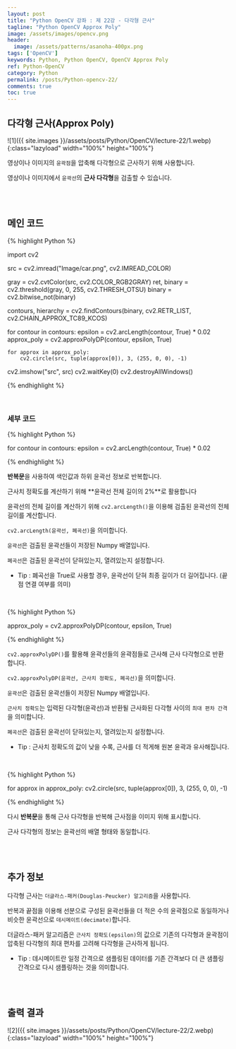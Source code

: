 ```yaml
---
layout: post
title: "Python OpenCV 강좌 : 제 22강 - 다각형 근사"
tagline: "Python OpenCV Approx Poly"
image: /assets/images/opencv.png
header:
  image: /assets/patterns/asanoha-400px.png
tags: ['OpenCV']
keywords: Python, Python OpenCV, OpenCV Approx Poly
ref: Python-OpenCV
category: Python
permalink: /posts/Python-opencv-22/
comments: true
toc: true
---
```


## 다각형 근사(Approx Poly)

![1]({{ site.images }}/assets/posts/Python/OpenCV/lecture-22/1.webp){:class="lazyload" width="100%" height="100%"}

영상이나 이미지의 `윤곽점`을 압축해 다각형으로 근사하기 위해 사용합니다.

영상이나 이미지에서 `윤곽선`의 **근사 다각형**을 검출할 수 있습니다.

<br>
<br>

## 메인 코드

{% highlight Python %}

import cv2

src = cv2.imread("Image/car.png", cv2.IMREAD_COLOR)

gray = cv2.cvtColor(src, cv2.COLOR_RGB2GRAY)
ret, binary = cv2.threshold(gray, 0, 255, cv2.THRESH_OTSU)
binary = cv2.bitwise_not(binary)

contours, hierarchy = cv2.findContours(binary, cv2.RETR_LIST, cv2.CHAIN_APPROX_TC89_KCOS)

for contour in contours:
    epsilon = cv2.arcLength(contour, True) * 0.02
    approx_poly = cv2.approxPolyDP(contour, epsilon, True)

    for approx in approx_poly:
        cv2.circle(src, tuple(approx[0]), 3, (255, 0, 0), -1)

cv2.imshow("src", src)
cv2.waitKey(0)
cv2.destroyAllWindows()

{% endhighlight %}

<br>

### 세부 코드

{% highlight Python %}

for contour in contours:
    epsilon = cv2.arcLength(contour, True) * 0.02

{% endhighlight %}

**반복문**을 사용하여 색인값과 하위 윤곽선 정보로 반복합니다.

근사치 정확도를 계산하기 위해 **윤곽선 전체 길이의 2%**로 활용합니다

윤곽선의 전체 길이를 계산하기 위해 `cv2.arcLength()`을 이용해 검출된 윤곽선의 전체 길이를 계산합니다.

`cv2.arcLength(윤곽선, 폐곡선)`을 의미합니다.

`윤곽선`은 검출된 윤곽선들이 저장된 Numpy 배열입니다.

`폐곡선`은 검출된 윤곽선이 닫혀있는지, 열려있는지 설정합니다.

- Tip : 폐곡선을 True로 사용할 경우, 윤곽선이 닫혀 최종 길이가 더 길어집니다. (끝점 연결 여부를 의미)

<br>

{% highlight Python %}

approx_poly = cv2.approxPolyDP(contour, epsilon, True)

{% endhighlight %}

`cv2.approxPolyDP()`를 활용해 윤곽선들의 윤곽점들로 근사해 근사 다각형으로 반환합니다.

`cv2.approxPolyDP(윤곽선, 근사치 정확도, 폐곡선)`을 의미합니다.

`윤곽선`은 검출된 윤곽선들이 저장된 Numpy 배열입니다.

`근사치 정확도`는 입력된 다각형(윤곽선)과 반환될 근사화된 다각형 사이의 `최대 편차 간격`을 의미합니다.

`폐곡선`은 검출된 윤곽선이 닫혀있는지, 열려있는지 설정합니다.

- Tip : 근사치 정확도의 값이 낮을 수록, 근사를 더 적게해 원본 윤곽과 유사해집니다.

<br>

{% highlight Python %}

for approx in approx_poly:
    cv2.circle(src, tuple(approx[0]), 3, (255, 0, 0), -1)

{% endhighlight %}

다시 **반복문**을 통해 근사 다각형을 반복해 근사점을 이미지 위해 표시합니다.

근사 다각형의 정보는 윤곽선의 배열 형태와 동일합니다.

<br>
<br>

## 추가 정보

다각형 근사는 `더글라스-패커(Douglas-Peucker) 알고리즘`을 사용합니다.

반복과 끝점을 이용해 선분으로 구성된 윤곽선들을 더 적은 수의 윤곽점으로 동일하거나 비슷한 윤곽선으로 `데시메이트(decimate)`합니다.

더글라스-패커 알고리즘은 `근사치 정확도(epsilon)`의 값으로 기존의 다각형과 윤곽점이 압축된 다각형의 최대 편차를 고려해 다각형을 근사하게 됩니다. 

- Tip : 데시메이트란 일정 간격으로 샘플링된 데이터를 기존 간격보다 더 큰 샘플링 간격으로 다시 샘플링하는 것을 의미합니다.

<br>
<br>

## 출력 결과

![2]({{ site.images }}/assets/posts/Python/OpenCV/lecture-22/2.webp){:class="lazyload" width="100%" height="100%"}
